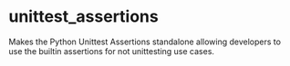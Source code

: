 # unittest_assertions
Makes the Python Unittest Assertions standalone allowing developers to use the builtin assertions for not unittesting use cases.
